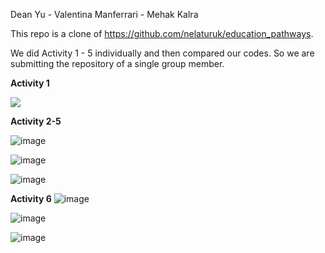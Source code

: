 Dean Yu - Valentina Manferrari - Mehak Kalra

This repo is a clone of https://github.com/nelaturuk/education_pathways.

We did Activity 1 - 5 individually and then compared our codes. So we are submitting the repository of a single group member.

**Activity 1**

![](images/Activity1.png)


**Activity 2-5**

![image](https://user-images.githubusercontent.com/57778780/197859705-e3f66ed8-1dd3-4b75-bd7d-7d4503f3ec3a.png)

![image](https://user-images.githubusercontent.com/57778780/197859722-a0357b64-ca56-4a38-9c40-d2dc5eb31607.png)

![image](https://user-images.githubusercontent.com/57778780/197859739-f29eb24f-eb8f-4a7c-8e4c-783f62966330.png)

**Activity 6**
![image](https://user-images.githubusercontent.com/57778780/197859594-693db605-a847-4110-be65-aa7ac98ed016.png)

![image](https://user-images.githubusercontent.com/57778780/197859623-9ce4a2f3-a777-4943-a4b3-81b41ccd773b.png)

![image](https://user-images.githubusercontent.com/57778780/197859651-7f57e983-e9e7-4029-ae40-9e9a8d5f86c1.png)
